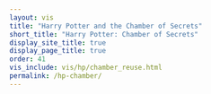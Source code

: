 ```yaml
---
layout: vis
title: "Harry Potter and the Chamber of Secrets"
short_title: "Harry Potter: Chamber of Secrets"
display_site_title: true
display_page_title: true
order: 41
vis_include: vis/hp/chamber_reuse.html
permalink: /hp-chamber/
---
```

